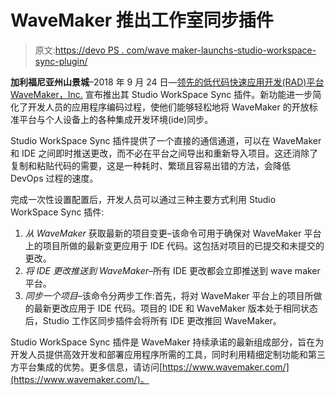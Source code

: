 # WaveMaker 推出工作室同步插件

> 原文:[https://devo PS . com/wave maker-launchs-studio-workspace-sync-plugin/](https://devops.com/wavemaker-launches-studio-workspace-sync-plugin/)

**加利福尼亚州山景城**–2018 年 9 月 24 日—[领先的低代码快速应用开发(RAD)平台 WaveMaker，Inc.](https://www.wavemaker.com/) 宣布推出其 Studio WorkSpace Sync 插件。新功能进一步简化了开发人员的应用程序编码过程，使他们能够轻松地将 WaveMaker 的开放标准平台与个人设备上的各种集成开发环境(ide)同步。

Studio WorkSpace Sync 插件提供了一个直接的通信通道，可以在 WaveMaker 和 IDE 之间即时推送更改，而不必在平台之间导出和重新导入项目。这还消除了复制和粘贴代码的需要，这是一种耗时、繁琐且容易出错的方法，会降低 DevOps 过程的速度。

完成一次性设置配置后，开发人员可以通过三种主要方式利用 Studio WorkSpace Sync 插件:

1.  *从 WaveMaker* 获取最新的项目变更–该命令可用于确保对 WaveMaker 平台上的项目所做的最新变更应用于 IDE 代码。这包括对项目的已提交和未提交的更改。
2.  *将 IDE 更改推送到 WaveMaker*–所有 IDE 更改都会立即推送到 wave maker 平台。
3.  *同步一个项目*–该命令分两步工作:首先，将对 WaveMaker 平台上的项目所做的最新更改应用于 IDE 代码。项目的 IDE 和 WaveMaker 版本处于相同状态后，Studio 工作区同步插件会将所有 IDE 更改推回 WaveMaker。

Studio WorkSpace Sync 插件是 WaveMaker 持续承诺的最新组成部分，旨在为开发人员提供高效开发和部署应用程序所需的工具，同时利用精细定制功能和第三方平台集成的优势。更多信息，请访问[https://www.wavemaker.com/](https://www.wavemaker.com/)。